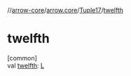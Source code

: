 //[arrow-core](../../../index.md)/[arrow.core](../index.md)/[Tuple17](index.md)/[twelfth](twelfth.md)

# twelfth

[common]\
val [twelfth](twelfth.md): [L](index.md)
